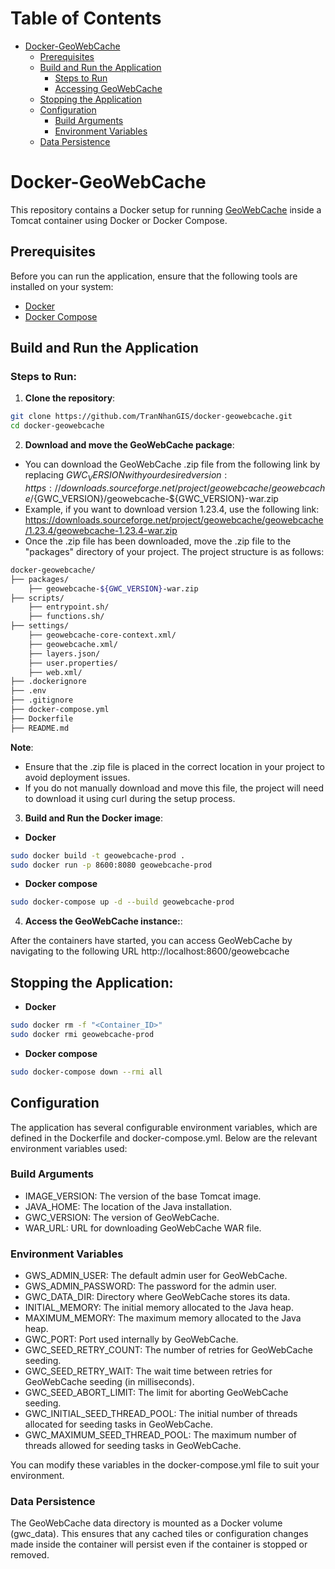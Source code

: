 # Table of Contents
- [Docker-GeoWebCache](#Docker-GeoWebCache)
  * [Prerequisites](#Prerequisites)
  * [Build and Run the Application](#Build-and-Run-the-Application)
    + [Steps to Run](#Steps-to-Run)
    + [Accessing GeoWebCache](#Accessing-GeoWebCache)
  * [Stopping the Application](#Stopping-the-Application)
  * [Configuration](#Configuration)
    + [Build Arguments](#Build-Arguments)
    + [Environment Variables](#Environment-Variables)
  * [Data Persistence](#Data-Persistence)
  
# Docker-GeoWebCache

This repository contains a Docker setup for running [GeoWebCache](https://geowebcache.org) inside a Tomcat container using Docker or Docker Compose.

## Prerequisites

Before you can run the application, ensure that the following tools are installed on your system:

- [Docker](https://docs.docker.com/get-docker/)
- [Docker Compose](https://docs.docker.com/compose/install/)

## Build and Run the Application

### Steps to Run:

1. **Clone the repository**:

```bash
git clone https://github.com/TranNhanGIS/docker-geowebcache.git
cd docker-geowebcache
```

2. **Download and move the GeoWebCache package**:

- You can download the GeoWebCache .zip file from the following link by replacing ${GWC_VERSION} with your desired version:
    https://downloads.sourceforge.net/project/geowebcache/geowebcache/${GWC_VERSION}/geowebcache-${GWC_VERSION}-war.zip
- Example, if you want to download version 1.23.4, use the following link:
    https://downloads.sourceforge.net/project/geowebcache/geowebcache/1.23.4/geowebcache-1.23.4-war.zip
- Once the .zip file has been downloaded, move the .zip file to the "packages" directory of your project. The project structure is as follows:
```bash
docker-geowebcache/
├── packages/
    ├── geowebcache-${GWC_VERSION}-war.zip
├── scripts/
    ├── entrypoint.sh/
    ├── functions.sh/
├── settings/
    ├── geowebcache-core-context.xml/
    ├── geowebcache.xml/
    ├── layers.json/
    ├── user.properties/
    ├── web.xml/
├── .dockerignore
├── .env
├── .gitignore
├── docker-compose.yml
├── Dockerfile
├── README.md
```

**Note**:

- Ensure that the .zip file is placed in the correct location in your project to avoid deployment issues.
- If you do not manually download and move this file, the project will need to download it using curl during the setup process.

3. **Build and Run the Docker image**:

- **Docker**

```bash
sudo docker build -t geowebcache-prod .
sudo docker run -p 8600:8080 geowebcache-prod
```

- **Docker compose**

```bash
sudo docker-compose up -d --build geowebcache-prod
```

4. **Access the GeoWebCache instance:**:

After the containers have started, you can access GeoWebCache by navigating to the following URL 
    http://localhost:8600/geowebcache

## Stopping the Application:

- **Docker**

```bash
sudo docker rm -f "<Container_ID>"
sudo docker rmi geowebcache-prod
```

- **Docker compose**

```bash
sudo docker-compose down --rmi all
```

## Configuration

The application has several configurable environment variables, which are defined in the Dockerfile and docker-compose.yml. Below are the relevant environment variables used:

### Build Arguments

* IMAGE_VERSION: The version of the base Tomcat image.
* JAVA_HOME: The location of the Java installation.
* GWC_VERSION: The version of GeoWebCache.
* WAR_URL: URL for downloading GeoWebCache WAR file.

### Environment Variables

* GWS_ADMIN_USER: The default admin user for GeoWebCache.
* GWS_ADMIN_PASSWORD: The password for the admin user.
* GWC_DATA_DIR: Directory where GeoWebCache stores its data.
* INITIAL_MEMORY: The initial memory allocated to the Java heap.
* MAXIMUM_MEMORY: The maximum memory allocated to the Java heap.
* GWC_PORT: Port used internally by GeoWebCache.
* GWC_SEED_RETRY_COUNT: The number of retries for GeoWebCache seeding.
* GWC_SEED_RETRY_WAIT: The wait time between retries for GeoWebCache seeding (in milliseconds).
* GWC_SEED_ABORT_LIMIT: The limit for aborting GeoWebCache seeding.
* GWC_INITIAL_SEED_THREAD_POOL: The initial number of threads allocated for seeding tasks in GeoWebCache. 
* GWC_MAXIMUM_SEED_THREAD_POOL: The maximum number of threads allowed for seeding tasks in GeoWebCache. 

You can modify these variables in the docker-compose.yml file to suit your environment.

### Data Persistence

The GeoWebCache data directory is mounted as a Docker volume (gwc_data). This ensures that any cached tiles or configuration changes made inside the container will persist even if the container is stopped or removed.
